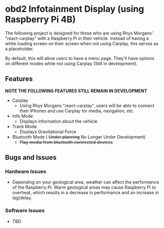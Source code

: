 # obd2 Infotainment Display (using Raspberry Pi 4B)
The following project is designed for those who are using Rhys Morgans' "react-carplay" with a Raspberry Pi in their vehicle. Instead of having a white loading screen on their screen when not using Carplay, this serves as a placeholder. 

By default, this will allow users to have a menu page. They'll have options on different modes while not using Carplay (Still in development).

## Features
**NOTE THE FOLLOWING FEATURES STILL REMAIN IN DEVELOPMENT**
- Carplay
    - Using Rhys Morgans "react-carplay", users will be able to connect their iPhones and use Carplay for media, navigation, etc.
- Info Mode
    - Displays information about the vehicle
- Track Mode
    - Displays Gravitational Force
- Bluetooth Mode ( ~~Under planning~~ No Longer Under Development)
    - ~~Play media from bluetooth connected devices~~

## Bugs and Issues
### Hardware Issues
- Depending on your geological area, weather can affect the performance of the Raspberry Pi. Warm geological areas may cause Raspberry Pi to overheat, which results in a decrease in performance and an increase in lag/delay.
### Software Issues
- TBD